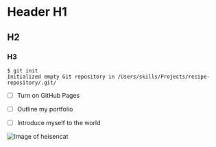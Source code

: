 # Header H1

## H2

### H3


```
$ git init
Initialized empty Git repository in /Users/skills/Projects/recipe-repository/.git/
```

- [ ] Turn on GitHub Pages
- [ ] Outline my portfolio
- [ ] Introduce myself to the world


![Image of heisencat](https://octodex.github.com/images/heisencat.png)


